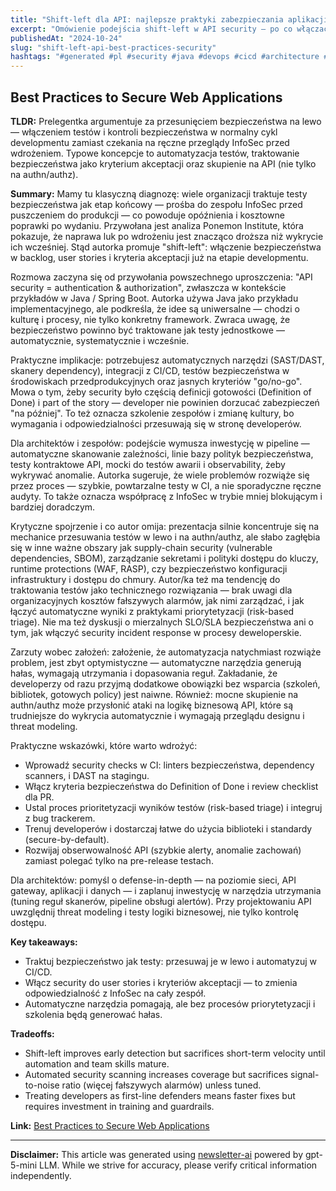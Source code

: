 ```yaml
---
title: "Shift-left dla API: najlepsze praktyki zabezpieczania aplikacji webowych"
excerpt: "Omówienie podejścia shift-left w API security — po co włączać bezpieczeństwo w development, jakie praktyki automatyzować i czego autor unika poruszać."
publishedAt: "2024-10-24"
slug: "shift-left-api-best-practices-security"
hashtags: "#generated #pl #security #java #devops #cicd #architecture #testing #frontend #backend #observability"
---
```


## Best Practices to Secure Web Applications
**TLDR:** Prelegentka argumentuje za przesunięciem bezpieczeństwa na lewo — włączeniem testów i kontroli bezpieczeństwa w normalny cykl developmentu zamiast czekania na ręczne przeglądy InfoSec przed wdrożeniem. Typowe koncepcje to automatyzacja testów, traktowanie bezpieczeństwa jako kryterium akceptacji oraz skupienie na API (nie tylko na authn/authz).  

**Summary:**
Mamy tu klasyczną diagnozę: wiele organizacji traktuje testy bezpieczeństwa jak etap końcowy — prośba do zespołu InfoSec przed puszczeniem do produkcji — co powoduje opóźnienia i kosztowne poprawki po wydaniu. Przywołana jest analiza Ponemon Institute, która pokazuje, że naprawa luk po wdrożeniu jest znacząco droższa niż wykrycie ich wcześniej. Stąd autorka promuje "shift-left": włączenie bezpieczeństwa w backlog, user stories i kryteria akceptacji już na etapie developmentu.

Rozmowa zaczyna się od przywołania powszechnego uproszczenia: "API security = authentication & authorization", zwłaszcza w kontekście przykładów w Java / Spring Boot. Autorka używa Java jako przykładu implementacyjnego, ale podkreśla, że idee są uniwersalne — chodzi o kulturę i procesy, nie tylko konkretny framework. Zwraca uwagę, że bezpieczeństwo powinno być traktowane jak testy jednostkowe — automatycznie, systematycznie i wcześnie.

Praktyczne implikacje: potrzebujesz automatycznych narzędzi (SAST/DAST, skanery dependency), integracji z CI/CD, testów bezpieczeństwa w środowiskach przedprodukcyjnych oraz jasnych kryteriów "go/no-go". Mowa o tym, żeby security było częścią definicji gotowości (Definition of Done) i part of the story — developer nie powinien dorzucać zabezpieczeń "na później". To też oznacza szkolenie zespołów i zmianę kultury, bo wymagania i odpowiedzialności przesuwają się w stronę developerów.

Dla architektów i zespołów: podejście wymusza inwestycję w pipeline — automatyczne skanowanie zależności, linie bazy polityk bezpieczeństwa, testy kontraktowe API, mocki do testów awarii i observability, żeby wykrywać anomalie. Autorka sugeruje, że wiele problemów rozwiąże się przez proces — szybkie, powtarzalne testy w CI, a nie sporadyczne ręczne audyty. To także oznacza współpracę z InfoSec w trybie mniej blokującym i bardziej doradczym.

Krytyczne spojrzenie i co autor omija: prezentacja silnie koncentruje się na mechanice przesuwania testów w lewo i na authn/authz, ale słabo zagłębia się w inne ważne obszary jak supply-chain security (vulnerable dependencies, SBOM), zarządzanie sekretami i polityki dostępu do kluczy, runtime protections (WAF, RASP), czy bezpieczeństwo konfiguracji infrastruktury i dostępu do chmury. Autor/ka też ma tendencję do traktowania testów jako technicznego rozwiązania — brak uwagi dla organizacyjnych kosztów fałszywych alarmów, jak nimi zarządzać, i jak łączyć automatyczne wyniki z praktykami priorytetyzacji (risk-based triage). Nie ma też dyskusji o mierzalnych SLO/SLA bezpieczeństwa ani o tym, jak włączyć security incident response w procesy deweloperskie.

Zarzuty wobec założeń: założenie, że automatyzacja natychmiast rozwiąże problem, jest zbyt optymistyczne — automatyczne narzędzia generują hałas, wymagają utrzymania i dopasowania reguł. Zakładanie, że developerzy od razu przyjmą dodatkowe obowiązki bez wsparcia (szkoleń, bibliotek, gotowych policy) jest naiwne. Również: mocne skupienie na authn/authz może przysłonić ataki na logikę biznesową API, które są trudniejsze do wykrycia automatycznie i wymagają przeglądu designu i threat modeling.

Praktyczne wskazówki, które warto wdrożyć:
- Wprowadź security checks w CI: linters bezpieczeństwa, dependency scanners, i DAST na stagingu.
- Włącz kryteria bezpieczeństwa do Definition of Done i review checklist dla PR.
- Ustal proces prioritetyzacji wyników testów (risk-based triage) i integruj z bug trackerem.
- Trenuj developerów i dostarczaj łatwe do użycia biblioteki i standardy (secure-by-default).
- Rozwijaj obserwowalność API (szybkie alerty, anomalie zachowań) zamiast polegać tylko na pre-release testach.

Dla architektów: pomyśl o defense-in-depth — na poziomie sieci, API gateway, aplikacji i danych — i zaplanuj inwestycję w narzędzia utrzymania (tuning reguł skanerów, pipeline obsługi alertów). Przy projektowaniu API uwzględnij threat modeling i testy logiki biznesowej, nie tylko kontrolę dostępu.

**Key takeaways:**
- Traktuj bezpieczeństwo jak testy: przesuwaj je w lewo i automatyzuj w CI/CD.
- Włącz security do user stories i kryteriów akceptacji — to zmienia odpowiedzialność z InfoSec na cały zespół.
- Automatyczne narzędzia pomagają, ale bez procesów priorytetyzacji i szkolenia będą generować hałas.

**Tradeoffs:**
- Shift-left improves early detection but sacrifices short-term velocity until automation and team skills mature.
- Automated security scanning increases coverage but sacrifices signal-to-noise ratio (więcej fałszywych alarmów) unless tuned.
- Treating developers as first-line defenders means faster fixes but requires investment in training and guardrails.

**Link:** [Best Practices to Secure Web Applications](https://www.infoq.com/presentations/best-practices-secure-web-applications/)

---

**Disclaimer:** This article was generated using [newsletter-ai](https://github.com/gmotyl/newsletter-ai) powered by gpt-5-mini LLM. While we strive for accuracy, please verify critical information independently.
